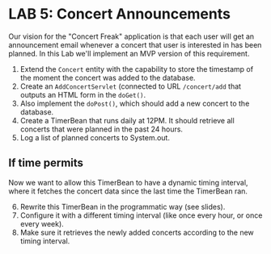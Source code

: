# LAB 5: Concert Announcements

Our vision for the "Concert Freak" application is that each user will get an announcement email whenever a concert that user is interested in has been planned.
In this Lab we'll implement an MVP version of this requirement.

1. Extend the `Concert` entity with the capability to store the timestamp of the moment the concert was added to the database.
2. Create an `AddConcertServlet` (connected to URL `/concert/add` that outputs an HTML form in the `doGet()`.
3. Also implement the `doPost()`, which should add a new concert to the database.
4. Create a TimerBean that runs daily at 12PM. It should retrieve all concerts that were planned in the past 24 hours.
5. Log a list of planned concerts to System.out.

## If time permits

Now we want to allow this TimerBean to have a dynamic timing interval, where it fetches the concert data since the last time the TimerBean ran.

6. Rewrite this TimerBean in the programmatic way (see slides).
7. Configure it with a different timing interval (like once every hour, or once every week).
8. Make sure it retrieves the newly added concerts according to the new timing interval.